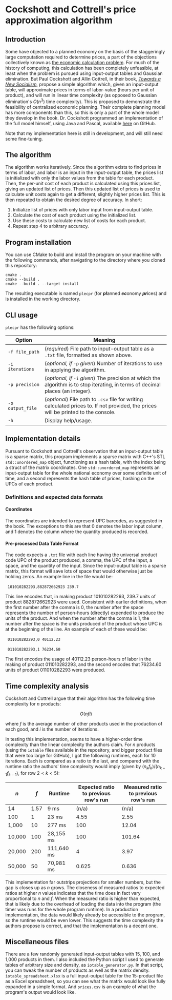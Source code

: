 # Cockshott and Cottrell's price approximation algorithm

## Introduction
Some have objected to a planned economy on the basis of the staggeringly large computation required to determine prices, a part of the objections collectively known as [the economic calculation problem](https://en.wikipedia.org/wiki/Economic_calculation_problem). For much of the history of computing, this calculation has been completely unfeasible, at least when the problem is pursued using input-output tables and Gaussian elimination. But Paul Cockshott and Allin Cottrell, in their book, [*Towards a New Socialism*](https://users.wfu.edu/cottrell/socialism_book/new_socialism.pdf), propose a simple algorithm which, given an input-output table, will approximate prices in terms of labor-value (hours per unit of product), and will run in linear time complexity (as opposed to Gaussian elimination's $O(n^3)$ time complexity). This is proposed to demonstrate the feasibility of centralized economic planning. Their complete planning model has more components than this, so this is only a part of the whole model they develop in the book. Dr. Cockshott programmed an implementation of the full model himself, using Java and Pascal, available [here](https://github.com/wc22m/5yearplan) on GitHub.

Note that my implementation here is still in development, and will still need some fine-tuning.

## The algorithm
The algorithm works iteratively. Since the algorithm exists to find prices in terms of labor, and labor is an input in the input-output table, the prices list is initialized with only the labor values from the table for each product. Then, the per-unit cost of each product is calculated using this prices list, giving an updated list of prices. Then this updated list of prices is used to calculate unit costs again to get a different, slightly higher prices list. This is then repeated to obtain the desired degree of accuracy. In short:

  1. Initialize list of prices with only labor input from input-output table.
  2. Calculate the cost of each product using the initialized list.
  3. Use these costs to calculate new list of costs for each product.
  4. Repeat step 4 to arbitrary accuracy.

## Program installation 
You can use CMake to build and install the program on your machine with the following commands, after navigating to the directory where you cloned this repository:

```
cmake .
cmake --build .
cmake --build . --target install
```

The resulting executable is named `plecpr` (for ***pl***anned ***ec***onomy ***pr***ices) and is installed in the working directory.

## CLI usage
`plecpr` has the following options:

Option | Meaning
--- | ---
`-f file_path` | (*required*) File path to input-output table as a `.txt` file, formatted as shown above.
`-i iterations` | (*optional, if* `-p` *given*) Number of iterations to use in applying the algorithm.
`-p precision` | (*optional, if* `-i` *given*) The precision at which the algorithm is to stop iterating, in terms of decimal places (an integer).
`-o output_file` | (*optional*) File path to `.csv` file for writing calculated prices to. If not provided, the prices will be printed to the console.
`-h` | Display help/usage.

## Implementation details
Pursuant to Cockshott and Cottrell's observation that an input-output table is a sparse matrix, this program implements a sparse matrix with C++'s STL `std::unordered_map` object, functioning as a hash table, with the index being a struct of the matrix coordinates. One `std::unordered_map` represents an input-output table for the whole national economy over some definite unit of time, and a second represents the hash table of prices, hashing on the UPCs of each product.

### Definitions and expected data formats

#### Coordinates
The coordinates are intended to represent UPC barcodes, as suggested in the book. The exceptions to this are that 0 denotes the labor input column, and 1 denotes the column where the quantity produced is recorded. 

#### Pre-processed Data Table Format
The code expects a `.txt` file with each line having the universal product code UPC of the product produced, a comma, the UPC of the input, a space, and the quantity of the input. Since the input-output table is a sparse matrix, this format will save lots of space that would otherwise just be holding zeros. An example line in the file would be:

&ensp;`101010282293,882872662923 239.7`

This line encodes that, in making product 101010282293, 239.7 units of product 882872662923 were used. Consistent with earlier definitions, when the first number after the comma is 0, the number after the space represents the number of person-hours (directly) expended to produce the units of the product. And when the number after the comma is 1, the number after the space is the units produced of the product whose UPC is at the beginning of the line. An example of each of these would be:

&ensp;`011010282293,0 40112.23`

&ensp;`011010282293,1 76234.60`

The first encodes the usage of 40112.23 person-hours of labor in the making of product 011010282293, and the second encodes that 76234.60 units of product 011010282293 were produced. 


## Time complexity analysis
Cockshott and Cottrell argue that their algorithm has the following time complexity for $n$ products:

$$
O(nfi)
$$

where $f$ is the average number of other products used in the production of each good, and $i$ is the number of iterations. 

In testing this implementation, seems to have a higher-order time complexity than the linear complexity the authors claim. For $n$ products (using the `iotable` files available in the repository, and bigger product files that were too large for GitHub), I got the following runtimes, each for 10 iterations. Each is compared as a ratio to the last, and compared with the runtime ratio the authors' time complexity would imply (given by $(n_k f_k)/(n_{k-1} f_{k-1})$, for row $2 < k < 5$):

$n$ | $f$ | Runtime | Expected ratio to previous row's run | Measured ratio to previous row's run
--- | --- | --- | --- | ---
14 | 1.57 | 9 ms | (n/a) | (n/a)
100 | 1 | 23 ms | 4.55 | 2.55
1,000 | 10 | 277 ms | 100 | 12.04
10,000 | 100 | 28,155 ms | 100 | 101.64
20,000 | 200 | 111,640 ms | 4 | 3.97
50,000 | 50 | 70,981 ms | 0.625 | 0.636

This implementation far outstrips projections for smaller numbers, but the gap is closes up as $n$ grows. The closeness of measured ratios to expected ratios at higher $n$ values indicates that the time does in fact vary proportional to $n$ and $f$. When the measured ratio is higher than expected, that is likely due to the overhead of loading the data into the program (the timer was runs for the whole program runtime). In a production implementation, the data would likely already be accessible to the program, so the runtime would be even lower. This suggests the time complexity the authors propose is correct, and that the implementation is a decent one. 

## Miscellaneous files
There are a few randomly generated input-output tables with 15, 100, and 1,000 products in them. I also included the Python script I used to generate tables of arbitrary size and density, as `iotable_generator.py`. In that script, you can tweak the number of products as well as the matrix density. `iotable_spreadsheet.xlsx` is a full input-output table for the 15-product file as a Excel spreadsheet, so you can see what the matrix would look like fully expanded in a simple format. And `prices.csv` is an example of what the program's output would look like. 
